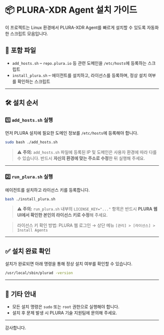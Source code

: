 # 📦 PLURA-XDR Agent 설치 가이드

이 프로젝트는 Linux 환경에서 PLURA-XDR Agent를 빠르게 설치할 수 있도록 자동화한 스크립트 모음입니다.

## 📁 포함 파일

- `add_hosts.sh` – `repo.plura.io` 등 관련 도메인을 `/etc/hosts`에 등록하는 스크립트
- `install_plura.sh` – 에이전트를 설치하고, 라이선스를 등록하며, 정상 설치 여부를 확인하는 스크립트

---

## 🛠️ 설치 순서

### 1️⃣ `add_hosts.sh` 실행

먼저 PLURA 설치에 필요한 도메인 정보를 `/etc/hosts`에 등록해야 합니다.

```bash
sudo bash ./add_hosts.sh
````

> ⚠️ **주의:**
> `add_hosts.sh` 파일에 등록된 IP 및 도메인은 사용자 환경에 따라 다를 수 있습니다.
> 반드시 **자신의 환경에 맞는 주소로 수정**한 뒤 실행해 주세요.

---

### 2️⃣ `run_plura.sh` 실행

에이전트를 설치하고 라이선스 키를 등록합니다.

```bash
bash ./install_plura.sh
```

> ⚠️ **주의:**
> `run_plura.sh` 내부의 `LICENSE_KEY="..."` 항목은
> 반드시 **PLURA 웹 UI에서 확인한 본인의 라이선스 키로 수정**해 주세요.

> 라이선스 키 확인 방법:
> PLURA 웹 로그인 → 상단 메뉴 `[관리] > [라이선스] > Install Agents`

---

## ✅ 설치 완료 확인

설치가 완료되면 아래 명령을 통해 정상 설치 여부를 확인할 수 있습니다.

```bash
/usr/local/sbin/plurad -version
```

---

## 📌 기타 안내

* 모든 설치 명령은 `sudo` 또는 `root` 권한으로 실행해야 합니다.
* 설치 후 문제 발생 시 PLURA 기술 지원팀에 문의해 주세요.

---

감사합니다.
